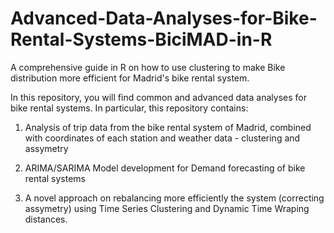 # Advanced-Data-Analyses-for-Bike-Rental-Systems-BiciMAD-in-R
A comprehensive guide in R on how to use clustering to make Bike distribution more efficient for Madrid's bike rental system.

In this repository, you will find common and advanced data analyses for bike rental systems. In particular, this repository contains:

  1. Analysis of trip data from the bike rental system of Madrid, combined with coordinates of each station and weather data - clustering and assymetry
     
  2. ARIMA/SARIMA Model development for Demand forecasting of bike rental systems
     
  3. A novel approach on rebalancing more efficiently the system (correcting assymetry) using Time Series Clustering and Dynamic Time Wraping distances.
